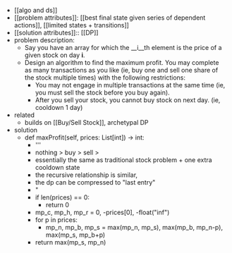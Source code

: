 - [[algo and ds]]
- [[problem attributes]]: [[best final state given series of dependent actions]], [[limited states + transitions]]
- [[solution attributes]]:: [[DP]]
- problem description:
    - Say you have an array for which the __i__th element is the price of a given stock on day __i__.
    - Design an algorithm to find the maximum profit. You may complete as many transactions as you like (ie, buy one and sell one share of the stock multiple times) with the following restrictions:
        - You may not engage in multiple transactions at the same time (ie, you must sell the stock before you buy again).
        - After you sell your stock, you cannot buy stock on next day. (ie, cooldown 1 day)
- related
    - builds on [[Buy/Sell Stock]], archetypal DP
- solution
    - def maxProfit(self, prices: List[int]) -> int:
        - '''
        - nothing > buy > sell >
        - essentially the same as traditional stock problem + one extra cooldown state
        - the recursive relationship is similar,
        - the dp can be compressed to "last entry"
        - "
        - if len(prices) == 0:
            - return 0
        - mp_c, mp_h, mp_r = 0, -prices[0], -float("inf")
        - for p in prices:
            - mp_n, mp_b, mp_s = max(mp_n, mp_s), max(mp_b, mp_n-p), max(mp_s, mp_b+p)
        - return max(mp_s, mp_n)

